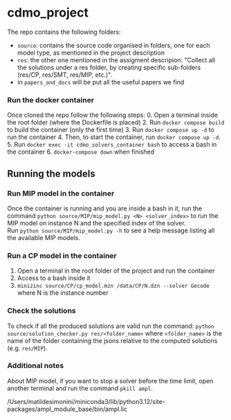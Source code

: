 # cdmo_project
The repo contains the following folders:
- `source`: contains the source code organised in folders, one for each model type, as mentioned in the project description
- `res`: the other one mentioned in the assigment descripion: "Collect all the solutions under a res folder, by creating specific sub-folders (res/CP, res/SMT, res/MIP, etc.)".
- in `papers_and_docs` will be put all the useful papers we find

### Run the docker container
Once cloned the repo follow the following steps:
0. Open a terminal inside the root folder (where the Dockerfile is placed)
2. Run `docker compose build` to build the container (only the first time)
3. Run `docker compose up -d` to run the container
4. Then, to start the container, run `docker compose up -d`.
5. Run `docker exec -it cdmo_solvers_container bash` to access a bash in the container
6. `docker-compose down` when finished  

## Running the models

### Run MIP model in the container
Once the container is running and you are inside a bash in it, run the command `python source/MIP/mip_model.py <N> <solver_index>` to run the MIP model on instance N and the specified index of the solver.  
Run `python source/MIP/mip_model.py -h` to see a help message listing all the available MIP models.

### Run a CP model in the container
1. Open a terminal in the root folder of the project and run the container
2. Access to a bash inside it
3. `minizinc source/CP/cp_model.mzn /data/CP/N.dzn --solver Gecode` where N is the instance number

### Check the solutions
To check if all the produced solutions are valid run the command: `python source/solution_checker.py res/<folder_name>` where `<folder_name>` is the name of the folder containing the jsons relative to the computed solutions (e.g. `res/MIP`).

### Additional notes
About MIP model, if you want to stop a solver before the time limit, open another terminal and run the command `pkill ampl`.


/Users/matildesimonini/miniconda3/lib/python3.12/site-packages/ampl_module_base/bin/ampl.lic

